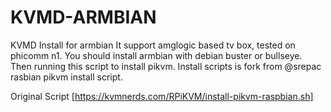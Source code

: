 # KVMD-ARMBIAN
KVMD Install for armbian 
It support amglogic based tv box, tested on phicomm n1.
You should install armbian with debian buster or bullseye.
Then running this script to install pikvm.
Install scripts is fork from @srepac rasbian pikvm install script.

Original Script [https://kvmnerds.com/RPiKVM/install-pikvm-raspbian.sh]